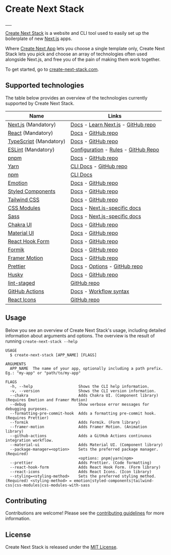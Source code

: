 # Create Next Stack

<p>
  <a aria-label="Last commit" href="https://github.com/akd-io/create-next-stack/commits/develop">
    <img alt="" src="https://img.shields.io/github/last-commit/akd-io/create-next-stack/develop?style=flat-square">
  </a>
  <a aria-label="License" href="https://github.com/akd-io/create-next-stack/blob/develop/packages/create-next-stack/LICENSE">
    <img alt="" src="https://img.shields.io/npm/l/create-next-stack?color=44cc11&style=flat-square">
  </a>
  <a aria-label="NPM version" href="https://www.npmjs.com/package/create-next-stack">
    <img alt="" src="https://img.shields.io/npm/v/create-next-stack?style=flat-square">
  </a>
  <a aria-label="Community Discord" href="https://discord.gg/7Ns5WwGjjZ">
    <img alt="" src="https://img.shields.io/badge/Discord-gray?style=flat-square&logo=discord">
  </a>
  <a aria-label="Twitter profile of the creator of Create Next Stack" href="https://twitter.com/akd_io">
    <img alt="" src="https://img.shields.io/badge/Twitter-gray?style=flat-square&logo=twitter">
  </a>
  <a aria-label="GitHub Repo stars" href="https://github.com/akd-io/create-next-stack">
    <img alt="" src="https://img.shields.io/github/stars/akd-io/create-next-stack?style=social">
  </a>
</p>

[Create Next Stack](https://www.create-next-stack.com/) is a website and CLI tool used to easily set up the boilerplate of new [Next.js](https://github.com/vercel/next.js) apps.

Where [Create Next App](https://github.com/vercel/next.js/tree/canary/packages/create-next-app) lets you choose a single template only, Create Next Stack lets you pick and choose an array of technologies often used alongside Next.js, and free you of the pain of making them work together.

To get started, go to [create-next-stack.com](https://www.create-next-stack.com).

## Supported technologies

The table below provides an overview of the technologies currently supported by Create Next Stack.

| Name                                                      | Links                                                                                                                                                                |
| --------------------------------------------------------- | -------------------------------------------------------------------------------------------------------------------------------------------------------------------- |
| [Next.js](https://nextjs.org/) (Mandatory)                | [Docs](https://nextjs.org/docs) - [Learn Next.js](https://nextjs.org/learn) - [GitHub repo](https://github.com/vercel/next.js)                                       |
| [React](https://reactjs.org/) (Mandatory)                 | [Docs](https://reactjs.org/docs/getting-started.html) - [GitHub repo](https://github.com/facebook/react)                                                             |
| [TypeScript](https://www.typescriptlang.org/) (Mandatory) | [Docs](https://www.typescriptlang.org/docs/) - [GitHub repo](https://github.com/microsoft/TypeScript)                                                                |
| [ESLint](https://eslint.org/) (Mandatory)                 | [Configuration](https://eslint.org/docs/user-guide/configuring/) - [Rules](https://eslint.org/docs/rules/) - [GitHub Repo](https://github.com/eslint/eslint)         |
| [pnpm](https://pnpm.io/)                                  | [Docs](https://pnpm.io/motivation) - [GitHub repo](https://github.com/pnpm/pnpm)                                                                                     |
| [Yarn](https://yarnpkg.com/)                              | [CLI Docs](https://yarnpkg.com/cli) - [GitHub repo](https://github.com/yarnpkg/berry)                                                                                |
| [npm](https://www.npmjs.com/)                             | [CLI Docs](https://docs.npmjs.com/cli/)                                                                                                                              |
| [Emotion](https://emotion.sh/docs/introduction)           | [Docs](https://emotion.sh/docs/introduction) - [GitHub repo](https://github.com/emotion-js/emotion)                                                                  |
| [Styled Components](https://styled-components.com/)       | [Docs](https://styled-components.com/docs) - [GitHub repo](https://github.com/styled-components/styled-components)                                                   |
| [Tailwind CSS](https://tailwindcss.com/)                  | [Docs](https://tailwindcss.com/docs) - [GitHub repo](https://github.com/tailwindlabs/tailwindcss)                                                                    |
| [CSS Modules](https://github.com/css-modules/css-modules) | [Docs](https://github.com/css-modules/css-modules) - [Next.js-specific docs](https://nextjs.org/docs/basic-features/built-in-css-support#adding-component-level-css) |
| [Sass](https://sass-lang.com/)                            | [Docs](https://sass-lang.com/documentation) - [Next.js-specific docs](https://nextjs.org/docs/basic-features/built-in-css-support#sass-support)                      |
| [Chakra UI](https://chakra-ui.com/)                       | [Docs](https://chakra-ui.com/docs/getting-started) - [GitHub repo](https://github.com/chakra-ui/chakra-ui)                                                           |
| [Material UI](https://material-ui.com/)                   | [Docs](https://material-ui.com/getting-started/installation/) - [GitHub repo](https://github.com/mui-org/material-ui)                                                |
| [React Hook Form](https://react-hook-form.com/)           | [Docs](https://react-hook-form.com/get-started) - [GitHub repo](https://github.com/react-hook-form/react-hook-form)                                                  |
| [Formik](https://formik.org/)                             | [Docs](https://formik.org/docs/overview) - [GitHub repo](https://github.com/formium/formik)                                                                          |
| [Framer Motion](https://www.framer.com/motion/)           | [Docs](https://www.framer.com/docs/) - [GitHub repo](https://github.com/framer/motion)                                                                               |
| [Prettier](https://prettier.io/)                          | [Docs](https://prettier.io/docs/en/index.html) - [Options](https://prettier.io/docs/en/options.html) - [GitHub repo](https://github.com/prettier/prettier)           |
| [Husky](https://typicode.github.io/husky/)                | [Docs](https://typicode.github.io/husky/) - [GitHub repo](https://github.com/typicode/husky)                                                                         |
| [lint-staged](https://github.com/okonet/lint-staged)      | [GitHub repo](https://github.com/okonet/lint-staged)                                                                                                                 |
| [GitHub Actions](https://github.com/features/actions)     | [Docs](https://docs.github.com/en/actions) - [Workflow syntax](https://docs.github.com/en/actions/reference/workflow-syntax-for-github-actions)                      |
| [React Icons](https://react-icons.github.io/react-icons/) | [GitHub repo](https://github.com/react-icons/react-icons)                                                                                                            |

## Usage

Below you see an overview of Create Next Stack's usage, including detailed information about arguments and options. The overview is the result of running `create-next-stack --help`

```
USAGE
  $ create-next-stack [APP_NAME] [FLAGS]

ARGUMENTS
  APP_NAME  The name of your app, optionally including a path prefix. Eg.: "my-app" or "path/to/my-app"

FLAGS
  -h, --help                    Shows the CLI help information.
  -v, --version                 Shows the CLI version information.
  --chakra                      Adds Chakra UI. (Component library) (Requires Emotion and Framer Motion)
  --debug                       Show verbose error messages for debugging purposes.
  --formatting-pre-commit-hook  Adds a formatting pre-commit hook. (Requires Prettier)
  --formik                      Adds Formik. (Form library)
  --framer-motion               Adds Framer Motion. (Animation library)
  --github-actions              Adds a GitHub Actions continuous integration workflow.
  --material-ui                 Adds Material UI. (Component library)
  --package-manager=<option>    Sets the preferred package manager. (Required)
                                <options: pnpm|yarn|npm>
  --prettier                    Adds Prettier. (Code formatting)
  --react-hook-form             Adds React Hook Form. (Form library)
  --react-icons                 Adds React Icons. (Icon library)
  --styling=<styling-method>    Sets the preferred styling method. (Required) <styling-method> = emotion|styled-components|tailwind-css|css-modules|css-modules-with-sass
```

## Contributing

Contributions are welcome! Please see the [contributing guidelines](CONTRIBUTING.md) for more information.

## License

Create Next Stack is released under the [MIT License](LICENSE).
